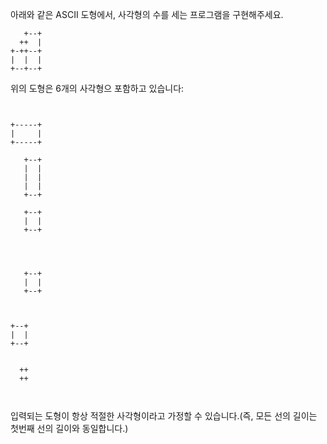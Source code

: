 아래와 같은 ASCII 도형에서, 사각형의 수를 세는 프로그램을 구현해주세요.

```
   +--+
  ++  |
+-++--+
|  |  |
+--+--+
```

위의 도형은 6개의 사각형으 포함하고 있습니다:

```


+-----+
|     |
+-----+
```

```
   +--+
   |  |
   |  |
   |  |
   +--+
```

```
   +--+
   |  |
   +--+


```

```
       
       
   +--+
   |  |
   +--+
```

```
       
       
+--+
|  |
+--+
```

```
       
  ++   
  ++   
       
       
```

입력되는 도형이 항상 적절한 사각형이라고 가정할 수 있습니다.(즉, 모든 선의 길이는 첫번째 선의 길이와 동일합니다.)